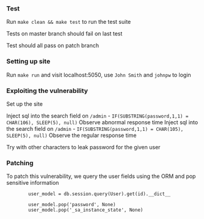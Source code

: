### Test
Run `make clean && make test` to run the test suite

Tests on master branch should fail on last test

Test should all pass on patch branch

### Setting up site
Run `make run` and visit localhost:5050, use `John Smith` and `johnpw` to login

### Exploiting the vulnerability
Set up the site

Inject sql into the search field on `/admin` - `IF(SUBSTRING(password,1,1) = CHAR(106), SLEEP(5), null)`
Observe abnormal response time
Inject sql into the search field on `/admin` - `IF(SUBSTRING(password,1,1) = CHAR(105), SLEEP(5), null)`
Observe the regular response time

Try with other characters to leak password for the given user

### Patching
To patch this vulnerability, we query the user fields using the ORM and pop sensitive information

```
        user_model = db.session.query(User).get(id).__dict__

        user_model.pop('password', None)
        user_model.pop('_sa_instance_state', None)

```
